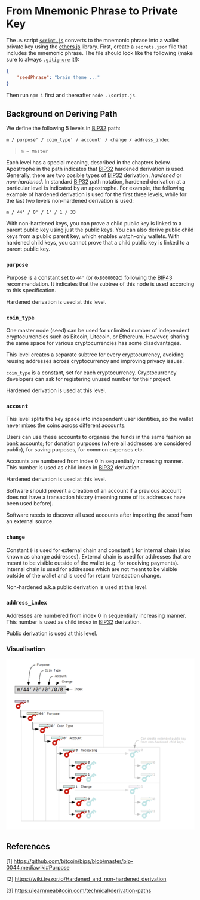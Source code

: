 # From Mnemonic Phrase to Private Key
The `JS` script [`script.js`](https://github.com/pcaversaccio/mnemonic-to-private-key/blob/main/script.js) converts to the mnemonic phrase into a wallet private key using the [ethers.js](https://docs.ethers.io/v5/) library. First, create a `secrets.json` file that includes the mnemonic phrase. The file should look like the following (make sure to always [`.gitignore`](https://github.com/pcaversaccio/mnemonic-to-private-key/blob/main/.gitignore) it!):
```json
{
    "seedPhrase": "brain theme ..."
}
```
Then run `npm i` first and thereafter `node .\script.js`.

## Background on Deriving Path
We define the following 5 levels in [BIP32](https://github.com/bitcoin/bips/blob/master/bip-0032.mediawiki) path:
```
m / purpose' / coin_type' / account' / change / address_index
```
> `m = Master`

Each level has a special meaning, described in the chapters below. Apostrophe in the path indicates that [BIP32](https://github.com/bitcoin/bips/blob/master/bip-0032.mediawiki) hardened derivation is used. Generally, there are two posible types of [BIP32](https://github.com/bitcoin/bips/blob/master/bip-0032.mediawiki) derivation, *hardened* or *non-hardened*. In standard [BIP32](https://github.com/bitcoin/bips/blob/master/bip-0032.mediawiki) path notation, hardened derivation at a particular level is indicated by an apostrophe. For example, the following example of hardened derivation is used for the first three levels, while for the last two levels non-hardened derivation is used:
```
m / 44' / 0' / 1' / 1 / 33
```

With non-hardened keys, you can prove a child public key is linked to a parent public key using just the public keys. You can also derive public child keys from a public parent key, which enables watch-only wallets. With hardened child keys, you cannot prove that a child public key is linked to a parent public key.

### `purpose`
Purpose is a constant set to `44'` (or `0x8000002C`) following the [BIP43](https://github.com/bitcoin/bips/blob/master/bip-0043.mediawiki) recommendation. It indicates that the subtree of this node is used according to this specification.

Hardened derivation is used at this level.

### `coin_type`
One master node (seed) can be used for unlimited number of independent cryptocurrencies such as Bitcoin, Litecoin, or Ethereum. However, sharing the same space for various cryptocurrencies has some disadvantages.

This level creates a separate subtree for every cryptocurrency, avoiding reusing addresses across cryptocurrency and improving privacy issues.

`coin_type` is a constant, set for each cryptocurrency. Cryptocurrency developers can ask for registering unused number for their project.

Hardened derivation is used at this level.

### `account`
This level splits the key space into independent user identities, so the wallet never mixes the coins across different accounts.

Users can use these accounts to organise the funds in the same fashion as bank accounts; for donation purposes (where all addresses are considered public), for saving purposes, for common expenses etc.

Accounts are numbered from index 0 in sequentially increasing manner. This number is used as child index in [BIP32](https://github.com/bitcoin/bips/blob/master/bip-0032.mediawiki) derivation.

Hardened derivation is used at this level.

Software should prevent a creation of an account if a previous account does not have a transaction history (meaning none of its addresses have been used before).

Software needs to discover all used accounts after importing the seed from an external source.

### `change`
Constant `0` is used for external chain and constant `1` for internal chain (also known as change addresses). External chain is used for addresses that are meant to be visible outside of the wallet (e.g. for receiving payments). Internal chain is used for addresses which are not meant to be visible outside of the wallet and is used for return transaction change.

Non-hardened a.k.a public derivation is used at this level.

### `address_index`
Addresses are numbered from index 0 in sequentially increasing manner. This number is used as child index in [BIP32](https://github.com/bitcoin/bips/blob/master/bip-0032.mediawiki) derivation.

Public derivation is used at this level.

### Visualisation
![](assets/img/derivation_path.png)

## References
[1] https://github.com/bitcoin/bips/blob/master/bip-0044.mediawiki#Purpose

[2] https://wiki.trezor.io/Hardened_and_non-hardened_derivation

[3] https://learnmeabitcoin.com/technical/derivation-paths
